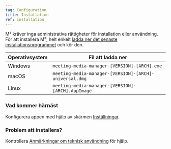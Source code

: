 ```yaml
---
tag: Configuration
title: Installation
ref: installation
---
```


M³ kräver inga administrativa rättigheter för installation eller användning. För att installera M³, helt enkelt [ladda ner det senaste installationsprogrammet]({{site.github}}/releases/latest) och kör den.

| Operativsystem | Fil att ladda ner  |
| ---------------- | ---------------- |
| Windows | `meeting-media-manager-[VERSION]-[ARCH].exe` |
| macOS | `meeting-media-manager-[VERSION]-[ARCH]-universal.dmg` |
| Linux | `meeting-media-manager-[VERSION]-[ARCH].AppImage` |

### Vad kommer härnäst

Konfigurera appen med hjälp av skärmen [Inställningar]({{page.lang}}/#configuration).

### Problem att installera?

Kontrollera [Anmärkningar om teknisk användning]({{page.lang}}/#usage-notes) för hjälp.
